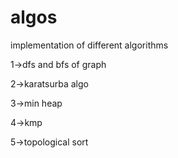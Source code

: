 # algos
implementation of different algorithms

1->dfs and bfs of graph

2->karatsurba algo

3->min heap

4->kmp 

5->topological sort
